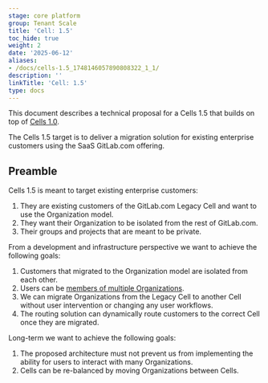 ```yaml
---
stage: core platform
group: Tenant Scale
title: 'Cell: 1.5'
toc_hide: true
weight: 2
date: '2025-06-12'
aliases:
- /docs/cells-1.5_1748146057890808322_1_1/
description: ''
linkTitle: 'Cell: 1.5'
type: docs
---
```


This document describes a technical proposal for a Cells 1.5 that builds on top of [Cells 1.0](cells-1.0.md).

The Cells 1.5 target is to deliver a migration solution for existing enterprise customers using the SaaS GitLab.com offering.

## Preamble

Cells 1.5 is meant to target existing enterprise customers:

1. They are existing customers of the GitLab.com Legacy Cell and want to use the Organization model.
1. They want their Organization to be isolated from the rest of GitLab.com.
1. Their groups and projects that are meant to be private.

From a development and infrastructure perspective we want to achieve the following goals:

1. Customers that migrated to the Organization model are isolated from each other.
1. Users can be [members of multiple Organizations](../organization/#organizations-on-cells-15-fy25q3-fy25q3).
1. We can migrate Organizations from the Legacy Cell to another Cell without user intervention or changing any user workflows.
1. The routing solution can dynamically route customers to the correct Cell once they are migrated.

Long-term we want to achieve the following goals:

1. The proposed architecture must not prevent us from implementing the ability for users to interact with many Organizations.
1. Cells can be re-balanced by moving Organizations between Cells.
